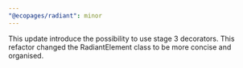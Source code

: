 ```yaml
---
"@ecopages/radiant": minor
---
```


This update introduce the possibility to use stage 3 decorators. This refactor changed the RadiantElement class to be more concise and organised.
